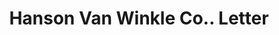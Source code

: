 ---
doi: 10.7916/D88G9XRS
date_other: '1920'
date_other_textual: '1920'
form: correspondence
genre:
- Letters (correspondence)
name:
- Hanson Van Winkle Co.
object_in_context_url: https://biggert.cul.columbia.edu/items/view/ave_biggert_00810
subject_hierarchical_geographic:
- Newark, New Jersey, United States
subject_name:
- Hanson Van Winkle Co.
title: Hanson Van Winkle Co.. Letter
sort_title: Hanson Van Winkle Co.. Letter
call_number: ave_biggert_00810
coordinates:
- 40.72422,-74.172574
pid: ave_biggert_00810
identifiers: ave_biggert_00810
thumbnail: https://derivativo-3.library.columbia.edu/iiif/2/ldpd:345475/full/!256,256/0/native.jpg
permalink: "/items/ave_biggert_00810/"
layout: iiif-image-page
---